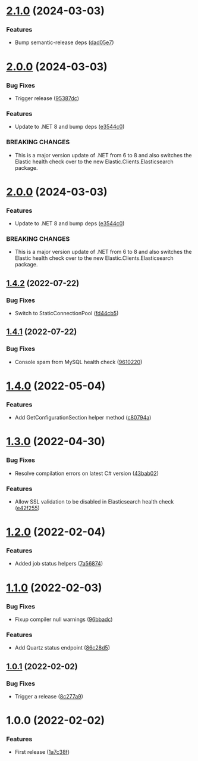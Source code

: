 # [2.1.0](https://github.com/bdc-labs/DotnetActuatorMiddleware/compare/v2.0.0...v2.1.0) (2024-03-03)


### Features

* Bump semantic-release deps ([dad05e7](https://github.com/bdc-labs/DotnetActuatorMiddleware/commit/dad05e7b3278d6ae532e523241458e4cd295cc9f))

# [2.0.0](https://github.com/bdc-labs/DotnetActuatorMiddleware/compare/v1.4.2...v2.0.0) (2024-03-03)


### Bug Fixes

* Trigger release ([95387dc](https://github.com/bdc-labs/DotnetActuatorMiddleware/commit/95387dc7bc23c0bd9cbd8901f3a9afa1acc51654))


### Features

* Update to .NET 8 and bump deps ([e3544c0](https://github.com/bdc-labs/DotnetActuatorMiddleware/commit/e3544c091286c8cb4ba85eaffb1f58f25ac375c9))


### BREAKING CHANGES

* This is a major version update of .NET from 6 to 8 and also switches the Elastic health check over to the new
Elastic.Clients.Elasticsearch package.

# [2.0.0](https://github.com/bdc-labs/DotnetActuatorMiddleware/compare/v1.4.2...v2.0.0) (2024-03-03)


### Features

* Update to .NET 8 and bump deps ([e3544c0](https://github.com/bdc-labs/DotnetActuatorMiddleware/commit/e3544c091286c8cb4ba85eaffb1f58f25ac375c9))


### BREAKING CHANGES

* This is a major version update of .NET from 6 to 8 and also switches the Elastic health check over to the new
Elastic.Clients.Elasticsearch package.

## [1.4.2](https://github.com/bdc-labs/DotnetActuatorMiddleware/compare/v1.4.1...v1.4.2) (2022-07-22)


### Bug Fixes

* Switch to StaticConnectionPool ([fd44cb5](https://github.com/bdc-labs/DotnetActuatorMiddleware/commit/fd44cb5e90683ff74598c91d865cbf642f17a82c))

## [1.4.1](https://github.com/bdc-labs/DotnetActuatorMiddleware/compare/v1.4.0...v1.4.1) (2022-07-22)


### Bug Fixes

* Console spam from MySQL health check ([9610220](https://github.com/bdc-labs/DotnetActuatorMiddleware/commit/9610220883387554b84a15b99a82479a0cac3898))

# [1.4.0](https://github.com/bdc-labs/DotnetActuatorMiddleware/compare/v1.3.0...v1.4.0) (2022-05-04)


### Features

* Add GetConfigurationSection helper method ([c80794a](https://github.com/bdc-labs/DotnetActuatorMiddleware/commit/c80794a4cc8185a134f2d35c896e18aa47914fd8))

# [1.3.0](https://github.com/bdc-labs/DotnetActuatorMiddleware/compare/v1.2.0...v1.3.0) (2022-04-30)


### Bug Fixes

* Resolve compilation errors on latest C# version ([43bab02](https://github.com/bdc-labs/DotnetActuatorMiddleware/commit/43bab02ea19112d2ddce2d2d0e7e785d74edc611))


### Features

* Allow SSL validation to be disabled in Elasticsearch health check ([e42f255](https://github.com/bdc-labs/DotnetActuatorMiddleware/commit/e42f255ea50b4582496a90023d6828ebfbe386cd))

# [1.2.0](https://github.com/bdc-labs/DotnetActuatorMiddleware/compare/v1.1.0...v1.2.0) (2022-02-04)


### Features

* Added job status helpers ([7a56874](https://github.com/bdc-labs/DotnetActuatorMiddleware/commit/7a568743c29c5d3ddb3de0f2fb6dbe14d9afe4e3))

# [1.1.0](https://github.com/bdc-labs/DotnetActuatorMiddleware/compare/v1.0.1...v1.1.0) (2022-02-03)


### Bug Fixes

* Fixup compiler null warnings ([96bbadc](https://github.com/bdc-labs/DotnetActuatorMiddleware/commit/96bbadc6a717afcf6f821d7824eb19f143cc2a60))


### Features

* Add Quartz status endpoint ([86c28d5](https://github.com/bdc-labs/DotnetActuatorMiddleware/commit/86c28d5449e74f8d0a532845f5177a2961699c52))

## [1.0.1](https://github.com/bdc-labs/DotnetActuatorMiddleware/compare/v1.0.0...v1.0.1) (2022-02-02)


### Bug Fixes

* Trigger a release ([8c277a9](https://github.com/bdc-labs/DotnetActuatorMiddleware/commit/8c277a9dccddf77d8aa50d5c20f4dd8fb70e7120))

# 1.0.0 (2022-02-02)


### Features

* First release ([1a7c38f](https://github.com/bdc-labs/DotnetActuatorMiddleware/commit/1a7c38f0fbf61f6e74cccaceca8beaa928b04c0d))

